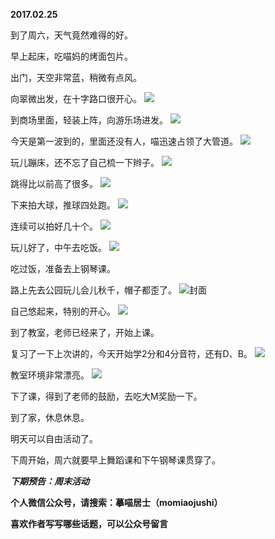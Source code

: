 
          
**2017.02.25**

到了周六，天气竟然难得的好。

早上起床，吃喵妈的烤面包片。

出门，天空非常蓝，稍微有点风。

向翠微出发，在十字路口很开心。
![](http://wx3.sinaimg.cn/large/627d9660ly1fd2sb94646j20yg0mzjv2.jpg)


到商场里面，轻装上阵，向游乐场进发。
![](http://wx3.sinaimg.cn/large/627d9660ly1fd2sb9vlngj20yg0mzn22.jpg)


今天是第一波到的，里面还没有人，喵迅速占领了大管道。
![](http://wx3.sinaimg.cn/large/627d9660ly1fd2sb8ct63j20yg0mztdf.jpg)


玩儿蹦床，还不忘了自己梳一下辫子。
![](http://wx3.sinaimg.cn/large/627d9660ly1fd2sba3rf3j20yg0mzalz.jpg)


跳得比以前高了很多。
![](http://wx3.sinaimg.cn/large/627d9660ly1fd2sb85c1cj20yg0mztht.jpg)


下来拍大球，推球四处跑。
![](http://wx3.sinaimg.cn/large/627d9660ly1fd2sb9auvmj20yg0mz0xo.jpg)


连续可以拍好几十个。
![](http://wx3.sinaimg.cn/large/627d9660ly1fd2sb9hd5nj20yg0mzafp.jpg)


玩儿好了，中午去吃饭。
![](http://wx3.sinaimg.cn/large/627d9660ly1fd2sbabamtj20yg0mz428.jpg)


吃过饭，准备去上钢琴课。

路上先去公园玩儿会儿秋千，帽子都歪了。
![](http://wx3.sinaimg.cn/large/627d9660ly1fd2sb9piumj20yg0mzagv.jpg)封面


自己悠起来，特别的开心。
![](http://wx3.sinaimg.cn/large/627d9660ly1fd2sb8jl18j20yg0mztfo.jpg)


到了教室，老师已经来了，开始上课。

复习了一下上次讲的，今天开始学2分和4分音符，还有D、B。
![](http://wx3.sinaimg.cn/large/627d9660ly1fd2sb8rtphj20yg0mztd8.jpg)


教室环境非常漂亮。
![](http://wx3.sinaimg.cn/large/627d9660ly1fd2sb7tr5mj20yg0mzael.jpg)


下了课，得到了老师的鼓励，去吃大M奖励一下。

到了家，休息休息。

明天可以自由活动了。

下周开始，周六就要早上舞蹈课和下午钢琴课贯穿了。


***下期预告：周末活动***


**个人微信公众号，请搜索：摹喵居士（momiaojushi）**

**喜欢作者写写哪些话题，可以公众号留言**

        